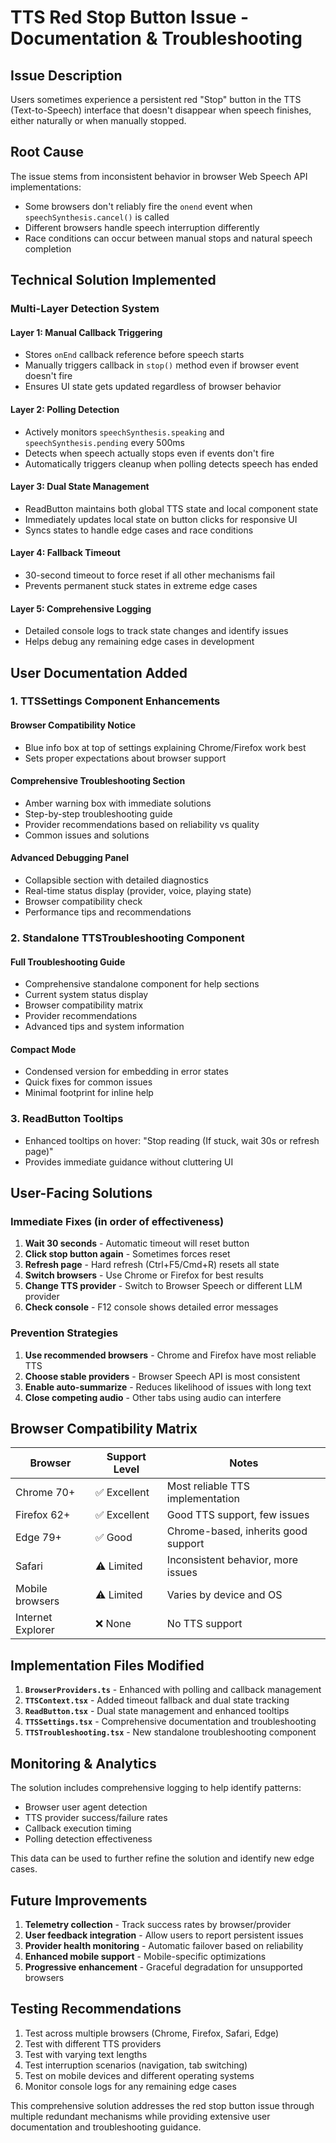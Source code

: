 # TTS Red Stop Button Issue - Documentation & Troubleshooting

## Issue Description
Users sometimes experience a persistent red "Stop" button in the TTS (Text-to-Speech) interface that doesn't disappear when speech finishes, either naturally or when manually stopped.

## Root Cause
The issue stems from inconsistent behavior in browser Web Speech API implementations:
- Some browsers don't reliably fire the `onend` event when `speechSynthesis.cancel()` is called
- Different browsers handle speech interruption differently
- Race conditions can occur between manual stops and natural speech completion

## Technical Solution Implemented

### Multi-Layer Detection System

#### Layer 1: Manual Callback Triggering
- Stores `onEnd` callback reference before speech starts
- Manually triggers callback in `stop()` method even if browser event doesn't fire
- Ensures UI state gets updated regardless of browser behavior

#### Layer 2: Polling Detection
- Actively monitors `speechSynthesis.speaking` and `speechSynthesis.pending` every 500ms
- Detects when speech actually stops even if events don't fire
- Automatically triggers cleanup when polling detects speech has ended

#### Layer 3: Dual State Management
- ReadButton maintains both global TTS state and local component state
- Immediately updates local state on button clicks for responsive UI
- Syncs states to handle edge cases and race conditions

#### Layer 4: Fallback Timeout
- 30-second timeout to force reset if all other mechanisms fail
- Prevents permanent stuck states in extreme edge cases

#### Layer 5: Comprehensive Logging
- Detailed console logs to track state changes and identify issues
- Helps debug any remaining edge cases in development

## User Documentation Added

### 1. TTSSettings Component Enhancements

#### Browser Compatibility Notice
- Blue info box at top of settings explaining Chrome/Firefox work best
- Sets proper expectations about browser support

#### Comprehensive Troubleshooting Section
- Amber warning box with immediate solutions
- Step-by-step troubleshooting guide
- Provider recommendations based on reliability vs quality
- Common issues and solutions

#### Advanced Debugging Panel
- Collapsible section with detailed diagnostics
- Real-time status display (provider, voice, playing state)
- Browser compatibility check
- Performance tips and recommendations

### 2. Standalone TTSTroubleshooting Component

#### Full Troubleshooting Guide
- Comprehensive standalone component for help sections
- Current system status display
- Browser compatibility matrix
- Provider recommendations
- Advanced tips and system information

#### Compact Mode
- Condensed version for embedding in error states
- Quick fixes for common issues
- Minimal footprint for inline help

### 3. ReadButton Tooltips
- Enhanced tooltips on hover: "Stop reading (If stuck, wait 30s or refresh page)"
- Provides immediate guidance without cluttering UI

## User-Facing Solutions

### Immediate Fixes (in order of effectiveness)
1. **Wait 30 seconds** - Automatic timeout will reset button
2. **Click stop button again** - Sometimes forces reset
3. **Refresh page** - Hard refresh (Ctrl+F5/Cmd+R) resets all state
4. **Switch browsers** - Use Chrome or Firefox for best results
5. **Change TTS provider** - Switch to Browser Speech or different LLM provider
6. **Check console** - F12 console shows detailed error messages

### Prevention Strategies
1. **Use recommended browsers** - Chrome and Firefox have most reliable TTS
2. **Choose stable providers** - Browser Speech API is most consistent
3. **Enable auto-summarize** - Reduces likelihood of issues with long text
4. **Close competing audio** - Other tabs using audio can interfere

## Browser Compatibility Matrix

| Browser | Support Level | Notes |
|---------|---------------|-------|
| Chrome 70+ | ✅ Excellent | Most reliable TTS implementation |
| Firefox 62+ | ✅ Excellent | Good TTS support, few issues |
| Edge 79+ | ✅ Good | Chrome-based, inherits good support |
| Safari | ⚠️ Limited | Inconsistent behavior, more issues |
| Mobile browsers | ⚠️ Limited | Varies by device and OS |
| Internet Explorer | ❌ None | No TTS support |

## Implementation Files Modified

1. **`BrowserProviders.ts`** - Enhanced with polling and callback management
2. **`TTSContext.tsx`** - Added timeout fallback and dual state tracking
3. **`ReadButton.tsx`** - Dual state management and enhanced tooltips
4. **`TTSSettings.tsx`** - Comprehensive documentation and troubleshooting
5. **`TTSTroubleshooting.tsx`** - New standalone troubleshooting component

## Monitoring & Analytics

The solution includes comprehensive logging to help identify patterns:
- Browser user agent detection
- TTS provider success/failure rates
- Callback execution timing
- Polling detection effectiveness

This data can be used to further refine the solution and identify new edge cases.

## Future Improvements

1. **Telemetry collection** - Track success rates by browser/provider
2. **User feedback integration** - Allow users to report persistent issues
3. **Provider health monitoring** - Automatic failover based on reliability
4. **Enhanced mobile support** - Mobile-specific optimizations
5. **Progressive enhancement** - Graceful degradation for unsupported browsers

## Testing Recommendations

1. Test across multiple browsers (Chrome, Firefox, Safari, Edge)
2. Test with different TTS providers
3. Test with varying text lengths
4. Test interruption scenarios (navigation, tab switching)
5. Test on mobile devices and different operating systems
6. Monitor console logs for any remaining edge cases

This comprehensive solution addresses the red stop button issue through multiple redundant mechanisms while providing extensive user documentation and troubleshooting guidance.